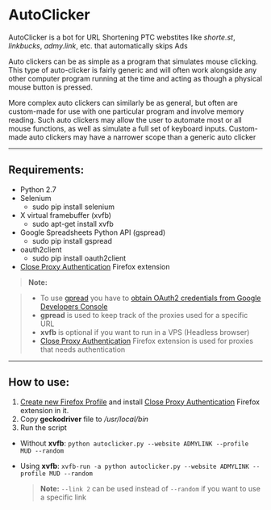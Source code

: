 AutoClicker
===========

AutoClicker is a bot for URL Shortening PTC webstites like *shorte.st*, *linkbucks*, *admy.link*, etc. that automatically skips Ads

Auto clickers can be as simple as a program that simulates mouse clicking. This type of auto-clicker is fairly generic and will often work alongside any other computer program running at the time and acting as though a physical mouse button is pressed.

More complex auto clickers can similarly be as general, but often are custom-made for use with one particular program and involve memory reading. Such auto clickers may allow the user to automate most or all mouse functions, as well as simulate a full set of keyboard inputs. Custom-made auto clickers may have a narrower scope than a generic auto clicker

----------


Requirements:
-------------

 - Python 2.7 
 - Selenium
	 - sudo pip install selenium
 - X virtual framebuffer (xvfb)
	 - sudo apt-get install xvfb
 - Google Spreadsheets Python API (gspread)
	 - sudo pip install gspread
 - oauth2client
	 - sudo pip install oauth2client
 - [Close Proxy Authentication](https://addons.mozilla.org/en-US/firefox/addon/close-proxy-authentication/) Firefox extension



> **Note:**

> - To use [gpread](https://github.com/burnash/gspread) you have to [obtain OAuth2 credentials from Google Developers Console](http://gspread.readthedocs.org/en/latest/oauth2.html)
> - **gpread** is used to keep track of the proxies used for a specific URL
> - **xvfb** is optional if you want to run in a VPS (Headless browser)
> - [Close Proxy Authentication](https://addons.mozilla.org/en-US/firefox/addon/close-proxy-authentication/) Firefox extension is used for proxies that needs authentication

----------

How to use:
-------------------

 1. [Create new Firefox Profile](https://support.mozilla.org/en-US/kb/profile-manager-create-and-remove-firefox-profiles) and install [Close Proxy Authentication](https://addons.mozilla.org/en-US/firefox/addon/close-proxy-authentication/) Firefox extension in it.
 2.  Copy **geckodriver** file to */usr/local/bin*
 3. Run the script
 - Without **xvfb**:
 `python autoclicker.py --website ADMYLINK --profile MUD --random` 
 
 - Using **xvfb**:
 `xvfb-run -a python autoclicker.py --website ADMYLINK --profile MUD --random`

    > **Note:**  `--link 2` can be used instead of `--random` if you want to use a specific link
